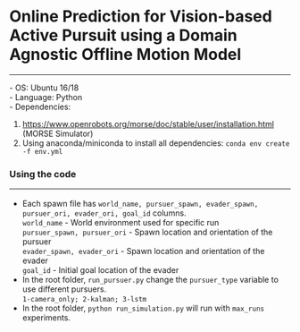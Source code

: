 # Online Prediction for Vision-based Active Pursuit using a Domain Agnostic Offline Motion Model 
<hr>
- OS: Ubuntu 16/18 <br/>
- Language: Python <br/>
- Dependencies: <br/>  

1) https://www.openrobots.org/morse/doc/stable/user/installation.html (MORSE Simulator) <br/>
2) Using anaconda/miniconda to install all dependencies: `conda env create -f env.yml` <br/>

### Using the code <hr>
- Each spawn file has `world_name, pursuer_spawn, evader_spawn, pursuer_ori, evader_ori, goal_id` columns. <br/>
`world_name` - World environment used for specific run <br/>
`pursuer_spawn, pursuer_ori` - Spawn location and orientation of the pursuer <br/>
`evader_spawn, evader_ori` - Spawn location and orientation of the evader <br/>
`goal_id` - Initial goal location of the evader <br/>
- In the root folder, `run_pursuer.py` change the `pursuer_type` variable to use different pursuers. <br/>
   `1-camera_only; 2-kalman; 3-lstm`
- In the root folder, `python run_simulation.py` will run with `max_runs` experiments.



